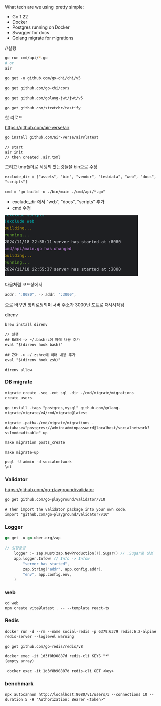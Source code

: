 What tech are we using, pretty simple:
- Go 1.22
- Docker
- Postgres running on Docker
- Swagger for docs
- Golang migrate for migrations

//실행
```bash
go run cmd/api/*.go
# or
air

```

```text
go get -u github.com/go-chi/chi/v5

go get github.com/go-chi/cors

go get github.com/golang-jwt/jwt/v5

go get github.com/stretchr/testify
```

핫 리로드

https://github.com/air-verse/air
```text
go install github.com/air-verse/air@latest

// start
air init
// then created .air.toml
```
그리고 tmp폴더로 세팅되 있는것들을 bin으로 수정
```text
exclude_dir = ["assets", "bin", "vendor", "testdata", "web", "docs", "scripts"]

cmd = "go build -o ./bin/main ./cmd/api/*.go"
```
- exclude_dir 에서 "web", "docs", "scripts" 추가
- cmd 수정

![img.png](img/img.png)

다음처럼 코드상에서 
```go
addr: ":8080", -> addr: ":3000",
```

으로 바꾸면 핫리로딩되며 서버 주소가 3000번 포트로 다시시작됨

direnv
```text
brew install direnv

// 실행
## BASH -> ~/.bashrc에 아래 내용 추가
eval "$(direnv hook bash)"

## ZSH -> ~/.zshrc에 아래 내용 추가
eval "$(direnv hook zsh)"

direnv allow
```

### DB migrate
```shell
migrate create -seq -ext sql -dir ./cmd/migrate/migrations create_users

go install -tags "postgres,mysql" github.com/golang-migrate/migrate/v4/cmd/migrate@latest

migrate -path=./cmd/migrate/migrations -database="postgres://admin:adminpassword@localhost/socialnetwork?sslmode=disable" up

make migration posts_create

make migrate-up 
```


```shell
psql -U admin -d socialnetwork
\dt
```

### Validator
https://github.com/go-playground/validator

```shell
go get github.com/go-playground/validator/v10

# Then import the validator package into your own code.
import "github.com/go-playground/validator/v10"
```

### Logger
```go
go get -u go.uber.org/zap

// 설탕문법
	logger := zap.Must(zap.NewProduction()).Sugar() // .Sugar로 생성
	app.logger.Infow( // Info -> Infow
		"server has started",
		zap.String("addr", app.config.addr),
		"env", app.config.env,
	)
```


### web
```shell
cd web
npm create vite@latest . -- --template react-ts
```

### Redis
```shell
docker run -d --rm --name social-redis -p 6379:6379 redis:6.2-alpine redis-server --loglevel warning

go get github.com/go-redis/redis/v8

docker exec -it 1d3f8b90887d redis-cli KEYS "*"
(empty array)

 docker exec -it 1d3f8b90887d redis-cli GET <key>

```

### benchmark
```shell
npx autocannon http://localhost:8080/v1/users/1 --connections 10 --duration 5 -H "Authorization: Bearer <token>"
```
